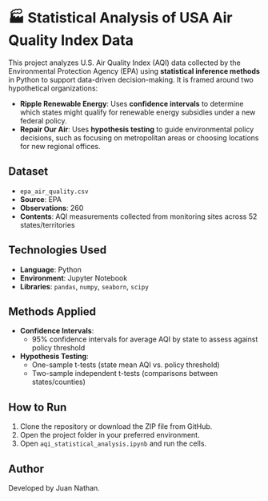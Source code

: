 # 🏭 Statistical Analysis of USA Air Quality Index Data

This project analyzes U.S. Air Quality Index (AQI) data collected by the Environmental Protection Agency (EPA) using **statistical inference methods** in Python to support data-driven decision-making. It is framed around two hypothetical organizations:

- **Ripple Renewable Energy**: Uses **confidence intervals** to determine which states might qualify for renewable energy subsidies under a new federal policy.  
- **Repair Our Air**: Uses **hypothesis testing** to guide environmental policy decisions, such as focusing on metropolitan areas or choosing locations for new regional offices.  

## Dataset

- `epa_air_quality.csv`
- **Source**: EPA
- **Observations**: 260
- **Contents**: AQI measurements collected from monitoring sites across 52 states/territories

## Technologies Used

- **Language**: Python
- **Environment**: Jupyter Notebook
- **Libraries**: `pandas`, `numpy`, `seaborn`, `scipy`

## Methods Applied

- **Confidence Intervals**:
  - 95% confidence intervals for average AQI by state to assess against policy threshold
- **Hypothesis Testing**:
  - One-sample t-tests (state mean AQI vs. policy threshold)  
  - Two-sample independent t-tests (comparisons between states/counties)
 
## How to Run

1. Clone the repository or download the ZIP file from GitHub.
2. Open the project folder in your preferred environment.
3. Open `aqi_statistical_analysis.ipynb` and run the cells.

## Author

Developed by Juan Nathan.
